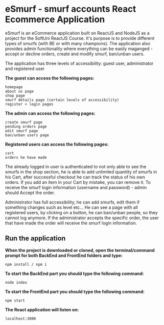 # eSmurf - smurf accounts React Ecommerce Application

eSmurf is an eCommerce application built on ReactJS and NodeJS as a project for the SoftUni ReactJS Course. It's purpose is to provide different types of smurfs (with BE or with many champions). The application also provides admin functionality where everything can be easily maganged - accept or decline orders, create and modify smurf, ban/unban users.

The application has three levels of accessibility: guest user, administrator and registered user

**The guest can access the following pages:** 

    homepage
    about us page
    shop page
    smurf details page (certain levels of accessibility)
    register + login pages
    
**The admin can access the following pages:**

    create smurf page
    pending orders page
    edit smurf page
    ban/unban users page
    
**Registered users can access the following pages:**

    cart
    orders he have made
    
The already logged in user is authenticated to not only able to see the smurfs in the shop section, he is able to add unlimited quantity of smurfs in his Cart, after successful checkout he can track the status of his own orders. If you add an item in your Cart by mistake, you can remove it. To receive the smurf login information (username and password) - admin should Accept the order.

Administrator has full accessibility, he can add smurfs, edit them if something changes such as level etc... He can see a page with all registered users, by clicking on a button, he can ban/unban people, so they cannot log anymore. If the administrator accepts the specific order, the user that have made the order will receive the smurf login information.

## Run the application

**When the project is downloaded or cloned, open the terminal/command prompt for both BackEnd and FrontEnd folders and type:**
   
    npm install / npm i

**To start the BackEnd part you should type the following command:**

    node index
  
**To start the FrontEnd part you should type the following command:**

    npm start
  
**The React application will listen on:**

    localhost:3000
